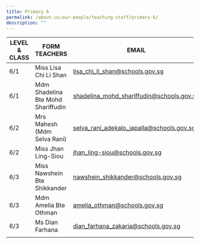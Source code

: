 ```yaml
---
title: Primary 6
permalink: /about-us/our-people/teaching-staff/primary-6/
description: ""
---
```

| LEVEL & CLASS |  FORM TEACHERS | EMAIL  |
|---|---|---|
| 6/1 | Miss Lisa Chi Li Shan | [lisa\_chi\_li\_shan@schools.gov.sg](mailto:lisa_chi_li_shan@schools.gov.sg) |
| 6/1 | Mdm Shadelina Bte Mohd Shariffudin | [shadelina\_mohd\_shariffudin@schools.gov.sg](mailto:shadelina_mohd_shariffudin@schools.gov.sg) |
| 6/2 | Mrs Mahesh (Mdm Selva Rani) | [selva\_rani\_adekalo\_japalla@schools.gov.sg](mailto:selva_rani_adekalo_japalla@schools.gov.sg) |
| 6/2 | Miss Jhan Ling-Siou | [jhan\_ling-siou@schools.gov.sg](mailto:jhan_ling-siou@schools.gov.sg) |
| 6/3 | Miss Nawshein Bte Shikkander | [nawshein\_shikkander@schools.gov.sg](mailto:nawshein_shikkander@schools.gov.sg) |
| 6/3 | Mdm Amelia Bte Othman | [amelia\_othman@schools.gov.sg](mailto:amelia_othman@schools.gov.sg) |
|  6/3 | Ms Dian Farhana | [dian\_farhana\_zakaria@schools.gov.sg](mailto:dian_farhana_zakaria@schools.gov.sg) |
| | |